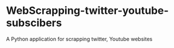 # WebScrapping-twitter-youtube-subscibers
A Python application for scrapping twitter, Youtube websites
